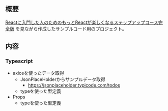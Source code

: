 ## 概要
[Reactに入門した人のためのもっとReactが楽しくなるステップアップコース完全版](https://www.udemy.com/course/react_stepup/learn/lecture/24823442)
を見ながら作成したサンプルコード用のプロジェクト。

## 内容
### Typescript
* axiosを使ったデータ取得
    * JsonPlaceHolderからサンプルデータ取得 
        * https://jsonplaceholder.typicode.com/todos
    * typeを使った型定義
* Props
    * typeを使った型定義
